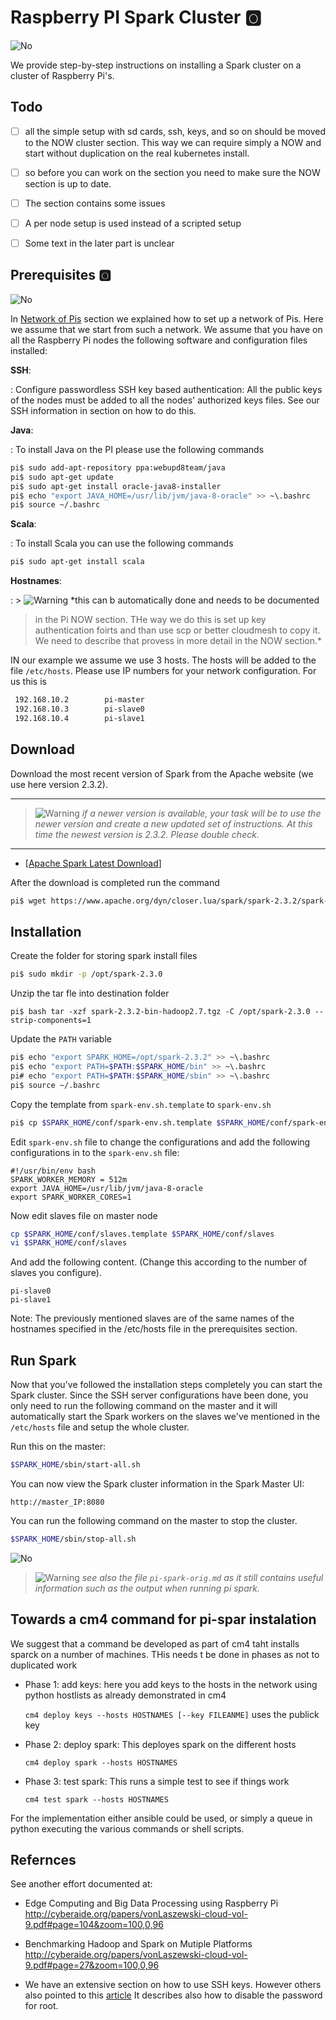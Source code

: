 # Raspberry PI Spark Cluster :o2:

![No](images/no.png)


We provide step-by-step instructions on installing a Spark cluster on
a cluster of Raspberry Pi's.

## Todo

- [ ] all the simple setup with sd cards, ssh, keys, and so on should be moved
  to the NOW cluster section. This way we can require simply a NOW and start
  without duplication on the real kubernetes install.
- [ ] so before you can work on the section you need to make sure the NOW section is up to date.
- [ ] The section contains some issues
- [ ] A per node setup is used instead of a scripted setup
- [ ] Some text in the later part is unclear


## Prerequisites :o2:

![No](images/no.png)

In [Network of Pis](#pi-now-main) section we explained how to set up a network
of Pis. Here we assume that we start from such a network. We assume that you
have on all the Raspberry Pi nodes the following software and configuration
files installed:

**SSH**:

: Configure passwordless SSH key based authentication:
  All the public keys of the nodes must be added to all the nodes'
  authorized keys files. See our SSH information in section on how to
  do this.

**Java**:


: To install Java on the PI please use the following commands

  ```bash 
  pi$ sudo add-apt-repository ppa:webupd8team/java
  pi$ sudo apt-get update
  pi$ sudo apt-get install oracle-java8-installer
  pi$ echo "export JAVA_HOME=/usr/lib/jvm/java-8-oracle" >> ~\.bashrc
  pi$ source ~/.bashrc 
  ``` 

**Scala**:

: To install Scala you can use the following commands

  ```bash 
  pi$ sudo apt-get install scala
  ```

**Hostnames**:

: > ![Warning](images/warning.png) *this can b automatically done and needs to be documented
  > in the Pi NOW section. THe way we do this is set up key authentication
  > foirts and than use scp or better cloudmesh to copy it. We need to describe that provess
  >in more detail in the NOW section.*

  IN our example we assume we use 3 hosts. The hosts will be added to
  the file `/etc/hosts`. Please use IP numbers for your network
  configuration. For us this is 

   ```bash 
	192.168.10.2		pi-master
	192.168.10.3		pi-slave0
	192.168.10.4	 	pi-slave1
   ```

## Download 

Download the most recent version of Spark from the Apache website (we use here
version 2.3.2).

---

> ![Warning](images/warning.png) *if a newer version is available, your task will be to use the
> newer version and create a new updated set of instructions. At this
> time the newest version is 2.3.2. Please double check.*

---

* [[Apache Spark Latest Download](http://spark.apache.org/downloads.html)] 

After the download is completed run the command

```bash 
pi$ wget https://www.apache.org/dyn/closer.lua/spark/spark-2.3.2/spark-2.3.2-bin-hadoop2.7.tgz 
```

## Installation

Create the folder for storing spark install files

```bash 
pi$ sudo mkdir -p /opt/spark-2.3.0
```

Unzip the tar fle into destination folder

```
pi$ bash tar -xzf spark-2.3.2-bin-hadoop2.7.tgz -C /opt/spark-2.3.0 --strip-components=1
```

Update the `PATH` variable

```bash 
pi$ echo "export SPARK_HOME=/opt/spark-2.3.2" >> ~\.bashrc
pi$ echo "export PATH=$PATH:$SPARK_HOME/bin" >> ~\.bashrc
pi# echo "export PATH=$PATH:$SPARK_HOME/sbin" >> ~\.bashrc
pi$ source ~/.bashrc 
```

Copy the template from `spark-env.sh.template` to `spark-env.sh`

```bash 
pi$ cp $SPARK_HOME/conf/spark-env.sh.template $SPARK_HOME/conf/spark-env.sh 
```

Edit `spark-env.sh` file to change the configurations and add the
following configurations in to the `spark-env.sh` file:

```
#!/usr/bin/env bash
SPARK_WORKER_MEMORY = 512m
export JAVA_HOME=/usr/lib/jvm/java-8-oracle
export SPARK_WORKER_CORES=1
```

Now edit slaves file on master node

```bash 
cp $SPARK_HOME/conf/slaves.template $SPARK_HOME/conf/slaves
vi $SPARK_HOME/conf/slaves
``` 

And add the following content. (Change this according to the number of slaves you configure).

```
pi-slave0
pi-slave1
```

Note: The previously mentioned slaves are of the same names of the
hostnames specified in the /etc/hosts file in the prerequisites
section.

## Run Spark	

Now that you've followed the installation steps completely you can
start the Spark cluster.  Since the SSH server configurations have
been done, you only need to run the following command on the master
and it will automatically start the Spark workers on the slaves we've
mentioned in the ```/etc/hosts``` file and setup the whole cluster.

Run this on the master:

```bash 
$SPARK_HOME/sbin/start-all.sh 
```

You can now view the Spark cluster information in the Spark Master UI:  

```http://master_IP:8080```

You can run the following command on the master to stop the cluster. 
```bash 
$SPARK_HOME/sbin/stop-all.sh 
```

![No](images/no.png) 

> ![Warning](images/warning.png) *see also the file `pi-spark-orig.md` as it still contains
> useful information such as the output when running pi spark.*

## Towards a cm4 command for pi-spar instalation

We suggest that a command be developed as part of cm4 taht installs
sparck on a number of machines. THis needs t be done in phases as not
to duplicated work

* Phase 1: add keys: here you add keys to the hosts in the network
  using python hostlists as already demonstrated in cm4

  `cm4 deploy keys --hosts HOSTNAMES [--key FILEANME]` uses the publick key 

* Phase 2: deploy spark: This deployes spark on the different hosts

  `cm4 deploy spark --hosts HOSTNAMES` 

* Phase 3: test spark: This runs a simple test to see if things work

  `cm4 test spark --hosts HOSTNAMES` 

For the implementation either ansible could be used, or simply a queue
in python executing the various commands or shell scripts.

## Refernces

See another effort documented at:

* Edge Computing and Big Data Processing using Raspberry Pi
<http://cyberaide.org/papers/vonLaszewski-cloud-vol-9.pdf#page=104&zoom=100,0,96>
* Benchmarking Hadoop and Spark on Mutiple Platforms
<http://cyberaide.org/papers/vonLaszewski-cloud-vol-9.pdf#page=27&zoom=100,0,96>

* We have an extensive section on how to use SSH keys. However others
also pointed to this
[article](https://www.digitalocean.com/community/tutorials/how-to-set-up-ssh-keys--2)
It describes also how to disable the password for root.
